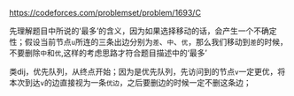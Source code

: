 https://codeforces.com/problemset/problem/1693/C

先理解题目中所说的‘最多’的含义，因为如果选择移动的话，会产生一个不确定性；假设当前节点`u`所连的三条出边分别为`差`、`中`、`优`，那么我们移动到`差`的时候，不要删除`中`和`优`,这样的考虑思路才符合题目描述中的‘最多’

类dij，优先队列，从终点开始；因为是优先队列，先访问到的节点`v`一定更优，将本次到达`v`的边直接视为一条`优边`，之后要删边的时候一定不删这条边；